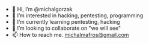 - 👋 Hi, I’m @michalgorzak
- 👀 I’m interested in hacking, pentesting, programming
- 🌱 I’m currently learning pentesting, hacking
- 💞️ I’m looking to collaborate on "we will see"
- 📫 How to reach me. michalmafros@gmail.com

<!---
michalgorzak/michalgorzak is a ✨ special ✨ repository because its `README.md` (this file) appears on your GitHub profile.
You can click the Preview link to take a look at your changes.
--->
